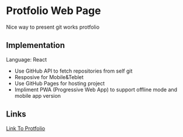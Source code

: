 # Protfolio Web Page
  Nice way to present git works protfolio

## Implementation 
  Language: React
  - Use GitHub API to fetch repositories from self git
  - Resposive for Mobile&Teblet
  - Use GitHub Pages for hosting project
  - Impliment PWA (Progressive Web App) to support offline mode and mobile app version
## Links
  <a href="http://bit.ly/dormalk-protfolio">Link To Protfolio</a>
